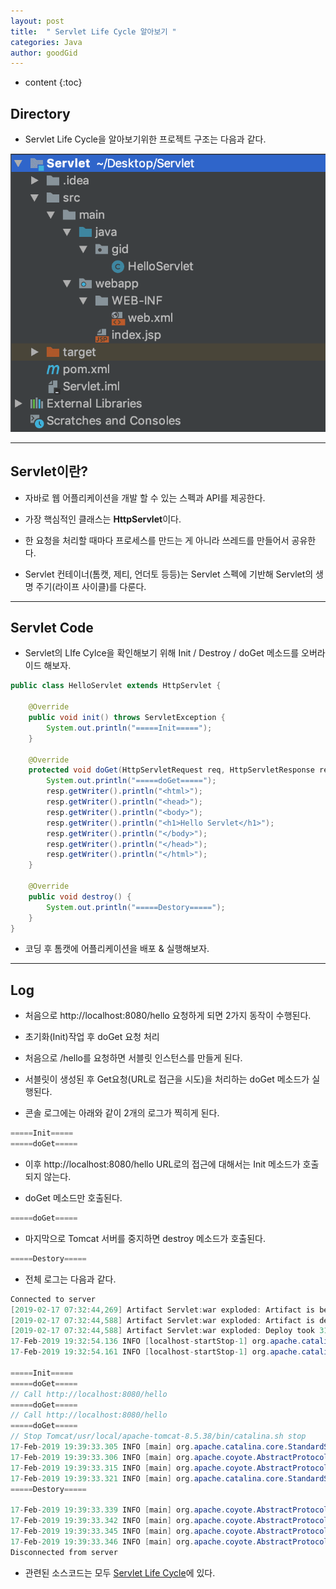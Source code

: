 ```yaml
---
layout: post
title:  " Servlet Life Cycle 알아보기 "
categories: Java
author: goodGid
---
```

* content
{:toc}


## Directory

* Servlet Life Cycle을 알아보기위한 프로젝트 구조는 다음과 같다.

![](/assets/img/java/java_serlvet_life_cycle_1.png)









---

## Servlet이란?

* 자바로 웹 어플리케이션을 개발 할 수 있는 스펙과 API를 제공한다.

* 가장 핵심적인 클래스는 **HttpServlet**이다.

* 한 요청을 처리할 때마다 프로세스를 만드는 게 아니라 쓰레드를 만들어서 공유한다.

* Servlet 컨테이너(톰캣, 제티, 언더토 등등)는 Servlet 스펙에 기반해 Servlet의 생명 주기(라이프 사이클)를 다룬다.



---


## Servlet Code

* Servlet의 LIfe Cylce을 확인해보기 위해 Init / Destroy / doGet 메소드를 오버라이드 해보자.

``` java
public class HelloServlet extends HttpServlet {

    @Override
    public void init() throws ServletException {
        System.out.println("=====Init=====");
    }

    @Override
    protected void doGet(HttpServletRequest req, HttpServletResponse resp) throws ServletException, IOException {
        System.out.println("=====doGet=====");
        resp.getWriter().println("<html>");
        resp.getWriter().println("<head>");
        resp.getWriter().println("<body>");
        resp.getWriter().println("<h1>Hello Servlet</h1>");
        resp.getWriter().println("</body>");
        resp.getWriter().println("</head>");
        resp.getWriter().println("</html>");
    }

    @Override
    public void destroy() {
        System.out.println("=====Destory=====");
    }
}
```

* 코딩 후 톰캣에 어플리케이션을 배포 & 실행해보자.

---


## Log

* 처음으로 http://localhost:8080/hello 요청하게 되면 2가지 동작이 수행된다.

* 초기화(Init)작업 후 doGet 요청 처리

* 처음으로 /hello를 요청하면 서블릿 인스턴스를 만들게 된다.

* 서블릿이 생성된 후 Get요청(URL로 접근을 시도)을 처리하는 doGet 메소드가 실행된다.

* 콘솔 로그에는 아래와 같이 2개의 로그가 찍히게 된다.


``` java
=====Init=====
=====doGet=====
```

* 이후 http://localhost:8080/hello URL로의 접근에 대해서는 Init 메소드가 호출되지 않는다.

* doGet 메소드만 호출된다.

``` java
=====doGet=====
```

* 마지막으로 Tomcat 서버를 중지하면 destroy 메소드가 호출된다.

``` java
=====Destory=====
```

* 전체 로그는 다음과 같다.

``` java
Connected to server
[2019-02-17 07:32:44,269] Artifact Servlet:war exploded: Artifact is being deployed, please wait...
[2019-02-17 07:32:44,588] Artifact Servlet:war exploded: Artifact is deployed successfully
[2019-02-17 07:32:44,588] Artifact Servlet:war exploded: Deploy took 319 milliseconds
17-Feb-2019 19:32:54.136 INFO [localhost-startStop-1] org.apache.catalina.startup.HostConfig.deployDirectory Deploying web application directory [/usr/local/apache-tomcat-8.5.38/webapps/manager]
17-Feb-2019 19:32:54.161 INFO [localhost-startStop-1] org.apache.catalina.startup.HostConfig.deployDirectory Deployment of web application directory [/usr/local/apache-tomcat-8.5.38/webapps/manager] has finished in [25] ms

=====Init=====
=====doGet=====
// Call http://localhost:8080/hello
=====doGet=====
// Call http://localhost:8080/hello
=====doGet=====
// Stop Tomcat/usr/local/apache-tomcat-8.5.38/bin/catalina.sh stop
17-Feb-2019 19:39:33.305 INFO [main] org.apache.catalina.core.StandardServer.await A valid shutdown command was received via the shutdown port. Stopping the Server instance.
17-Feb-2019 19:39:33.306 INFO [main] org.apache.coyote.AbstractProtocol.pause Pausing ProtocolHandler ["http-nio-8080"]
17-Feb-2019 19:39:33.315 INFO [main] org.apache.coyote.AbstractProtocol.pause Pausing ProtocolHandler ["ajp-nio-8009"]
17-Feb-2019 19:39:33.321 INFO [main] org.apache.catalina.core.StandardService.stopInternal Stopping service [Catalina]
=====Destory=====

17-Feb-2019 19:39:33.339 INFO [main] org.apache.coyote.AbstractProtocol.stop Stopping ProtocolHandler ["http-nio-8080"]
17-Feb-2019 19:39:33.342 INFO [main] org.apache.coyote.AbstractProtocol.stop Stopping ProtocolHandler ["ajp-nio-8009"]
17-Feb-2019 19:39:33.345 INFO [main] org.apache.coyote.AbstractProtocol.destroy Destroying ProtocolHandler ["http-nio-8080"]
17-Feb-2019 19:39:33.346 INFO [main] org.apache.coyote.AbstractProtocol.destroy Destroying ProtocolHandler ["ajp-nio-8009"]
Disconnected from server
```

* 관련된 소스코드는 모두 [Servlet Life Cycle](https://github.com/goodGid/Servlet_LifeCycle)에 있다.